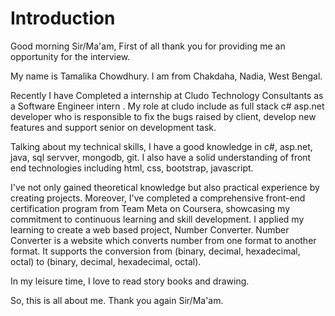 # Introduction

Good morning Sir/Ma'am,
First of all thank you for providing me an opportunity for the interview.

My name is Tamalika Chowdhury. I am from Chakdaha, Nadia, West Bengal.

Recently I have Completed a internship at Cludo Technology Consultants as a Software Engineer intern . My role at cludo include as full stack c# asp.net developer who is responsible to fix the bugs raised by client, develop new features and support senior on development task.



Talking about my technical skills, I have a good knowledge in c#, asp.net, java, sql servver, mongodb, git. I also have a 
solid understanding of front end technologies including html, css, bootstrap, javascript.

I've not only gained theoretical knowledge but also practical experience by creating projects. Moreover, I've completed a comprehensive front-end certification program from Team Meta on Coursera, showcasing my commitment to continuous learning and skill development. 
I applied my learning to create a web based project, Number Converter. Number Converter is a website which 
converts number from one format to another format. It supports the conversion from 
(binary, decimal, hexadecimal, octal) to (binary, decimal, hexadecimal, octal).

In my leisure time, I love to read story books and drawing.

So, this is all about me.
Thank you again Sir/Ma'am.

